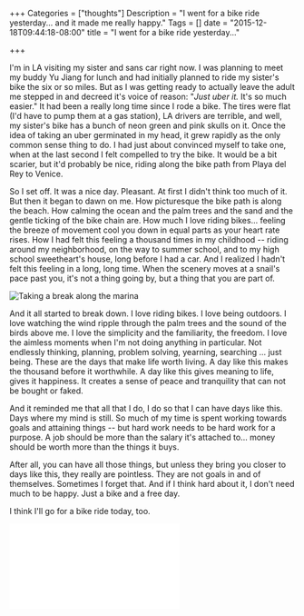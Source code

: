 +++
Categories = ["thoughts"]
Description = "I went for a bike ride yesterday... and it made me really happy."
Tags = []
date = "2015-12-18T09:44:18-08:00"
title = "I went for a bike ride yesterday..."

+++

I'm in LA visiting my sister and sans car right now. I was planning to meet my buddy Yu Jiang for lunch and had initially planned to ride my sister's bike the six or so miles. But as I was getting ready to actually leave the adult me stepped in and decreed it's voice of reason: "_Just uber it._ It's so much easier." It had been a really long time since I rode a bike. The tires were flat (I'd have to pump them at a gas station), LA drivers are terrible, and well, my sister's bike has a bunch of neon green and pink skulls on it. Once the idea of taking an uber germinated in my head, it grew rapidly as the only common sense thing to do. I had just about convinced myself to take one, when at the last second I felt compelled to try the bike. It would be a bit scarier, but it'd probably be nice, riding along the bike path from Playa del Rey to Venice.

So I set off. It was a nice day. Pleasant. At first I didn't think too much of it. But then it began to dawn on me. How picturesque the bike path is along the beach. How calming the ocean and the palm trees and the sand and the gentle ticking of the bike chain are. How much I love riding bikes... feeling the breeze of movement cool you down in equal parts as your heart rate rises. How I had felt this feeling a thousand times in my childhood -- riding around my neighborhood, on the way to summer school, and to my high school sweetheart's house, long before I had a car. And I realized I hadn't felt this feeling in a long, long time. When the scenery moves at a snail's pace past you, it's not a thing going by, but a thing that you are part of.

<img src="/post/biking_marina_del_rey.jpg" title="Taking a break along the marina" class="pure-img">

And it all started to break down. I love riding bikes. I love being outdoors. I love watching the wind ripple through the palm trees and the sound of the birds above me. I love the simplicity and the familiarity, the freedom. I love the aimless moments when I'm not doing anything in particular. Not endlessly thinking, planning, problem solving, yearning, searching ... just being. These are the days that make life worth living. A day like this makes the thousand before it worthwhile. A day like this gives meaning to life, gives it happiness. It creates a sense of peace and tranquility that can not be bought or faked. 

And it reminded me that all that I do, I do so that I can have days like this. Days where my mind is still. So much of my time is spent working towards goals and attaining things -- but hard work needs to be hard work for a purpose. A job should be more than the salary it's attached to... money should be worth more than the things it buys.


After all, you can have all those things, but unless they bring you closer to days like this, they really are pointless. They are not goals in and of themselves. Sometimes I forget that. And if I think hard about it, I don't need much to be happy. Just a bike and a free day.

I think I'll go for a bike ride today, too.

<div class="pure-video">
  <iframe src="//player.vimeo.com/video/149445602" allowfullscreen frameborder="0"></iframe>
</div>
